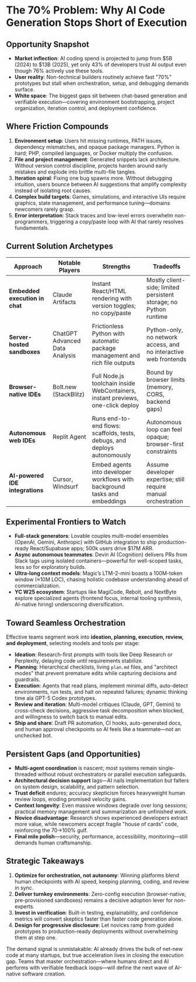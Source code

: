 # The 70% Problem: Why AI Code Generation Stops Short of Execution

## Opportunity Snapshot

- **Market inflection**: AI coding spend is projected to jump from $5B (2024) to $13B (2025), yet only 43% of developers trust AI output even though 76% actively use these tools.
- **User reality**: Non-technical builders routinely achieve fast "70%" prototypes but stall when orchestration, setup, and debugging demands surface.
- **White space**: The biggest gaps sit between chat-based generation and verifiable execution—covering environment bootstrapping, project organization, iteration control, and deployment confidence.

## Where Friction Compounds

1. **Environment setup**: Users hit missing runtimes, PATH issues, dependency mismatches, and opaque package managers. Python is hard; PHP, compiled languages, or Docker multiply the confusion.
2. **File and project management**: Generated snippets lack architecture. Without version control discipline, projects harden around early mistakes and explode into brittle multi-file tangles.
3. **Iteration spiral**: Fixing one bug spawns more. Without debugging intuition, users bounce between AI suggestions that amplify complexity instead of isolating root causes.
4. **Complex build targets**: Games, simulations, and interactive UIs require graphics, state management, and performance tuning—domains newcomers rarely grasp.
5. **Error interpretation**: Stack traces and low-level errors overwhelm non-programmers, triggering a copy/paste loop with AI that rarely resolves fundamentals.

## Current Solution Archetypes

| Approach | Notable Players | Strengths | Tradeoffs |
| --- | --- | --- | --- |
| **Embedded execution in chat** | Claude Artifacts | Instant React/HTML rendering with version toggles; no copy/paste | Mostly client-side; limited persistent storage; no Python runtime |
| **Server-hosted sandboxes** | ChatGPT Advanced Data Analysis | Frictionless Python with automatic package management and rich file outputs | Python-only, no network access, and no interactive web frontends |
| **Browser-native IDEs** | Bolt.new (StackBlitz) | Full Node.js toolchain inside WebContainers, instant previews, one-click deploy | Bound by browser limits (memory, CORS, backend gaps) |
| **Autonomous web IDEs** | Replit Agent | Runs end-to-end flows: scaffolds, tests, debugs, and deploys autonomously | Autonomous loop can feel opaque; browser-first constraints |
| **AI-powered IDE integrations** | Cursor, Windsurf | Embed agents into developer workflows with background tasks and embeddings | Assume developer expertise; still require manual orchestration |

## Experimental Frontiers to Watch

- **Full-stack generators**: Lovable couples multi-model ensembles (OpenAI, Gemini, Anthropic) with GitHub integration to ship production-ready React/Supabase apps; 500k users drive $17M ARR.
- **Async autonomous teammates**: Devin AI (Cognition) delivers PRs from Slack tags using isolated containers—powerful for well-scoped tasks, less so for exploratory builds.
- **Ultra-long context models**: Magic’s LTM-2-mini boasts a 100M-token window (≈10M LOC), chasing holistic codebase understanding ahead of commercialization.
- **YC W25 ecosystem**: Startups like MagiCode, Rebolt, and NextByte explore specialized agents (frontend focus, internal tooling synthesis, AI-native hiring) underscoring diversification.

## Toward Seamless Orchestration

Effective teams segment work into **ideation, planning, execution, review, and deployment**, selecting models and tools per stage:

- **Ideation**: Research-first prompts with tools like Deep Research or Perplexity, delaying code until requirements stabilize.
- **Planning**: Hierarchical checklists, living `plan.md` files, and "architect modes" that prevent premature edits while capturing decisions and guardrails.
- **Execution**: Agents that read plans, implement minimal diffs, auto-detect environments, run tests, and halt on repeated failures; dynamic thinking time ala GPT-5 Codex prototypes.
- **Review and iteration**: Multi-model critiques (Claude, GPT, Gemini) to cross-check decisions, aggressive task decomposition when blocked, and willingness to switch back to manual edits.
- **Ship and share**: Draft PR automation, CI hooks, auto-generated docs, and human approval checkpoints so AI feels like a teammate—not an unchecked bot.

## Persistent Gaps (and Opportunities)

- **Multi-agent coordination** is nascent; most systems remain single-threaded without robust orchestrators or parallel execution safeguards.
- **Architectural decision support** lags—AI nails implementation but falters on system design, scalability, and pattern selection.
- **Trust deficit** endures; accuracy skepticism forces heavyweight human review loops, eroding promised velocity gains.
- **Context longevity**: Even massive windows degrade over long sessions; practical memory management and summarization are unfinished work.
- **Novice disadvantage**: Research shows experienced developers extract more value, while newcomers accept fragile "house of cards" code, reinforcing the 70→100% gulf.
- **Final mile polish**—security, performance, accessibility, monitoring—still demands human craftsmanship.

## Strategic Takeaways

1. **Optimize for orchestration, not autonomy**: Winning platforms blend human checkpoints with AI speed, keeping planning, coding, and review in sync.
2. **Deliver turnkey environments**: Zero-config execution (browser-native, pre-provisioned sandboxes) remains a decisive adoption lever for non-experts.
3. **Invest in verification**: Built-in testing, explainability, and confidence metrics will convert skeptics faster than faster code generation alone.
4. **Design for progressive disclosure**: Let novices ramp from guided prototypes to production-ready deployments without overwhelming them at step one.

The demand signal is unmistakable: AI already drives the bulk of net-new code at many startups, but true acceleration lives in closing the execution gap. Teams that master orchestration—where humans direct and AI performs with verifiable feedback loops—will define the next wave of AI-native software creation.

